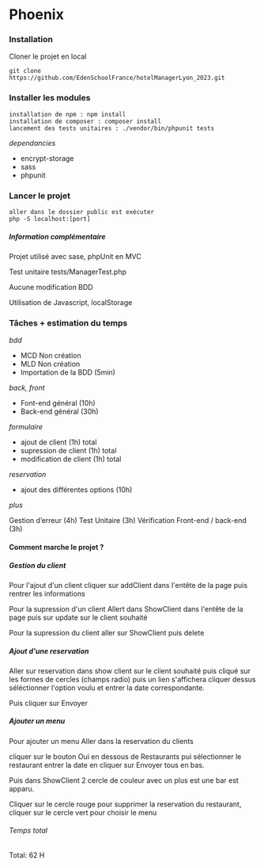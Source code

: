 # Phoenix

### Installation

Cloner le projet en local

```script
git clone https://github.com/EdenSchoolFrance/hotelManagerLyon_2023.git
```

### Installer les modules

```script
installation de npm : npm install
installation de composer : composer install
lancement des tests unitaires : ./vendor/bin/phpunit tests
```

_dependancies_

- encrypt-storage
- sass
- phpunit

### Lancer le projet

```script
aller dans le dossier public est exécuter
php -S localhost:[port]
```

##### Information complémentaire

Projet utilisé avec sase, phpUnit en MVC

Test unitaire tests/ManagerTest.php

Aucune modification BDD

Utilisation de Javascript, localStorage

### Tâches + estimation du temps

_bdd_

- MCD Non création
- MLD Non création
- Importation de la BDD (5min)

_back, front_

- Font-end général (10h)
- Back-end général (30h)

_formulaire_

- ajout de client (1h) total
- supression de client (1h) total
- modification de client (1h) total

_reservation_

- ajout des différentes options (10h)

_plus_

Gestion d’erreur (4h)
Test Unitaire (3h)
Vérification Front-end / back-end (3h)

#### Comment marche le projet ?

##### Gestion du client

Pour l'ajout d'un client cliquer sur addClient dans l'entête de la page puis rentrer les informations

Pour la supression d'un client Allert dans ShowClient dans l'entête de la page puis sur update sur le client souhaité

Pour la supression du client aller sur ShowClient puis delete

##### Ajout d'une reservation

Aller sur reservation dans show client sur le client souhaité puis cliqué sur les formes de cercles (champs radio) puis un lien s'affichera cliquer dessus séléctionner l'option voulu et entrer la date correspondante.

Puis cliquer sur Envoyer

##### Ajouter un menu

Pour ajouter un menu Aller dans la reservation du clients

cliquer sur le bouton Oui en dessous de Restaurants pui sélectionner le restaurant entrer la date en cliquer sur Envoyer tous en bas.

Puis dans ShowClient 2 cercle de couleur avec un plus est une bar est apparu.

Cliquer sur le cercle rouge pour supprimer la reservation du restaurant, cliquer sur le cercle vert pour choisir le menu

###### Temps total

Total: 62 H

